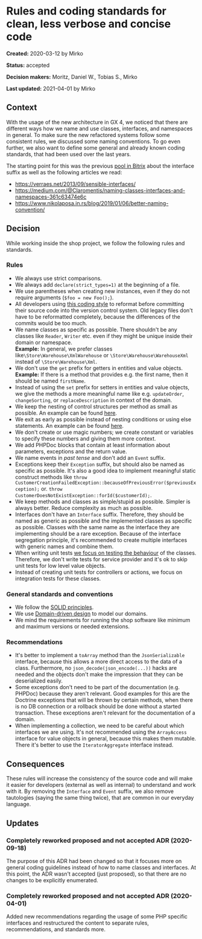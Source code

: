 # Rules and coding standards for clean, less verbose and concise code

**Created:** 2020-03-12 by Mirko

**Status:** accepted

**Decision makers:** Moritz, Daniel W., Tobias S., Mirko

**Last updated:** 2021-04-01 by Mirko

## Context

With the usage of the new architecture in GX 4, we noticed that there are different ways how we name and use classes,
interfaces, and namespaces in general. To make sure the new refactored systems follow some consistent rules, we
discussed some naming conventions. To go even further, we also want to define some general and already known coding
standards, that had been used over the last years.

The starting point for this was the previous [pool in Bitrix] about the interface suffix as well as the following
articles we read:

- https://verraes.net/2013/09/sensible-interfaces/
- https://medium.com/@Claromentis/naming-classes-interfaces-and-namespaces-361c63474e6c
- https://www.nikolaposa.in.rs/blog/2019/01/06/better-naming-convention/

## Decision

While working inside the shop project, we follow the following rules and standards.

### Rules

- We always use strict comparisons.
- We always add `declare(strict_types=1)` at the beginning of a file.
- We use parentheses when creating new instances, even if they do not require arguments (`$foo = new Foo();`).
- All developers using [this coding style] to reformat before committing their source code into the version control
  system. Old legacy files don't have to be reformatted completely, because the differences of the commits would be too
  much.
- We name classes as specific as possible. There shouldn't be any classes like `Reader`, `Writer` etc. even if they
  might be unique inside their domain or namespace.  
  __Example:__ In general, we prefer classes like`\Store\Warehouse\XmlWarehouse` or `\Store\Warehouse\WarehouseXml`
  instead of `\Store\Warehouse\Xml`.
- We don't use the `get` prefix for getters in entities and value objects.  
  __Example:__ If there is a method that provides e.g. the first name, then it should be named `firstName`.
- Instead of using the `set` prefix for setters in entities and value objects, we give the methods a more meaningful
  name like e.g. `updateOrder`, `changeSorting`, or `replaceDescription` in context of the domain.
- We keep the nesting of control structures per method as small as possible. An example can be found
  [here](./attachments/003-nesting_and_early_exit_example.php).
- We exit as early as possible instead of nesting conditions or using else statements. An example can be found
  [here](./attachments/003-nesting_and_early_exit_example.php).
- We don't create or use magic numbers; we create constant or variables to specify these numbers and giving them more
  context.
- We add PHPDoc blocks that contain at least information about parameters, exceptions and the return value.
- We name events in *past tense* and don't add an `Event` suffix.
- Exceptions keep their `Exception` suffix, but should also be named as specific as possible. It's also a good idea to
  implement meaningful static construct methods like
  `throw CustomerCreationFailedException::becauseOfPreviousError($previousException);` or.
  `throw CustomerDoesNotExistException::forId($customerId);`.
- We keep methods and classes as simple/stupid as possible. Simpler is always better. Reduce complexity as much as
  possible.
- Interfaces don't have an `Interface` suffix. Therefore, they should be named as generic as possible and the
  implemented classes as specific as possible. Classes with the same name as the interface they are implementing should
  be a rare exception. Because of the interface segregation principle, it's recommended to create multiple interfaces
  with generic names and combine them.
- When writing unit tests [we focus on testing the behaviour] of the classes. Therefore, we don't write tests for
  service provider and it's ok to skip unit tests for low level value objects.
- Instead of creating unit tests for controllers or actions, we focus on integration tests for these classes.

### General standards and conventions

- We follow the [SOLID principles].
- We use [Domain-driven design] to model our domains.
- We mind the requirements for running the shop software like minimum and maximum versions or needed extensions.

### Recommendations

- It's better to implement a `toArray` method than the `JsonSerializable` interface, because this allows a more direct
  access to the data of a class. Furthermore, no `json_decode(json_encode(...))` hacks are needed and the objects don't
  make the impression that they can be deserialized easily.
- Some exceptions don't need to be part of the documentation (e.g. PHPDoc) because they aren't relevant. Good examples
  for this are the Doctrine exceptions that will be thrown by certain methods, when there is no DB connection or a
  rollback should be done without a started transaction. These exceptions aren't relevant for the documentation of a
  domain.
- When implementing a collection, we need to be careful about which interfaces we are using. It's not recommended using
  the `ArrayAccess` interface for value objects in general, because this makes them mutable. There it's better to use
  the `IteratorAggregate` interface instead.

## Consequences

These rules will increase the consistency of the source code and will make it easier for developers (external as well as
internal) to understand and work with it. By removing the `Interface` and `Event` suffix, we also remove tautologies
(saying the same thing twice), that are common in our everyday language.

## Updates

### Completely reworked proposed and not accepted ADR (2020-09-18)

The purpose of this ADR had been changed so that it focuses more on general coding guidelines instead of how to name
classes and interfaces. At this point, the ADR wasn't accepted (just proposed), so that there are no changes to be
explicitly enumerated.

### Completely reworked proposed and not accepted ADR (2020-04-01)

Added new recommendations regarding the usage of some PHP specific interfaces and restructured the content to separate
rules, recommendations, and standards more.


[pool in Bitrix]: https://gambio.bitrix24.de/company/personal/user/88/blog/13534/
[this coding style]: ./attachments/003-PHPStorm_coding_styles.jar
[we focus on testing the behaviour]: https://en.wikipedia.org/wiki/Behavior-driven_development#Behavioral_specifications
[SOLID principles]: https://en.wikipedia.org/wiki/SOLID
[Domain-driven design]: https://en.wikipedia.org/wiki/Domain-driven_design